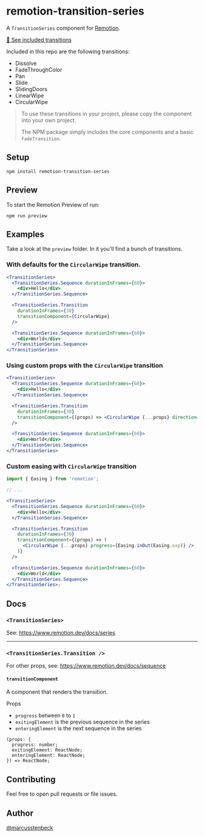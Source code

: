 # remotion-transition-series

A `TransitionSeries` component for [Remotion](https://www.remotion.dev/).

[🔗 See included transitions](https://twitter.com/marcusstenbeck/status/1446420801918586888)

Included in this repo are the following transitions:

- Dissolve
- FadeThroughColor
- Pan
- Slide
- SlidingDoors
- LinearWipe
- CircularWipe

> To use these transitions in your project, please copy the component into your own project.
> 
> The NPM package simply includes the core components and a basic `FadeTransition`.

## Setup

```
npm install remotion-transition-series
```

## Preview

To start the Remotion Preview of run:

```
npm run preview
```

## Examples

Take a look at the `preview` folder. In it you'll find a bunch of transitions.

### With defaults for the `CircularWipe` transition.

```jsx
<TransitionSeries>
  <TransitionSeries.Sequence durationInFrames={60}>
    <div>Hello</div>
  </TransitionSeries.Sequence>

  <TransitionSeries.Transition
    durationInFrames={30}
    transitionComponent={CircularWipe}
  />

  <TransitionSeries.Sequence durationInFrames={60}>
    <div>World</div>
  </TransitionSeries.Sequence>
</TransitionSeries>
```

### Using custom props with the `CircularWipe` transition

```jsx
<TransitionSeries>
  <TransitionSeries.Sequence durationInFrames={60}>
    <div>Hello</div>
  </TransitionSeries.Sequence>

  <TransitionSeries.Transition
    durationInFrames={30}
    transitionComponent={(props) => <CircularWipe {...props} direction="in" />}
  />

  <TransitionSeries.Sequence durationInFrames={60}>
    <div>World</div>
  </TransitionSeries.Sequence>
</TransitionSeries>
```

### Custom easing with `CircularWipe` transition

```jsx
import { Easing } from 'remotion';

// ...

<TransitionSeries>
  <TransitionSeries.Sequence durationInFrames={60}>
    <div>Hello</div>
  </TransitionSeries.Sequence>

  <TransitionSeries.Transition
    durationInFrames={30}
    transitionComponent={(props) => (
      <CircularWipe {...props} progress={Easing.inOut(Easing.exp)} />
    )}
  />

  <TransitionSeries.Sequence durationInFrames={60}>
    <div>World</div>
  </TransitionSeries.Sequence>
</TransitionSeries>;
```

## Docs

### `<TransitionSeries>`

See: https://www.remotion.dev/docs/series

---

### `<TransitionSeries.Transition />`

For other props, see: https://www.remotion.dev/docs/sequence

#### `transitionComponent`

A component that renders the transition.

Props

- `progress` between `0` to `1`
- `exitingElement` is the previous sequence in the series
- `enteringElement` is the next sequence in the series

```
(props: {
  progress: number;
  exitingElement: ReactNode;
  enteringElement: ReactNode;
}) => ReactNode;
```

## Contributing

Feel free to open pull requests or file issues.

## Author

[@marcusstenbeck](https://twitter.com/marcusstenbeck)
